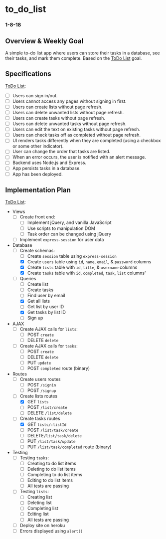 # to_do_list
### 1-8-18

## Overview & Weekly Goal
A simple to-do list app where users can store their tasks in a database, see their tasks, and mark them complete. Based on the [ToDo List](https://curriculum.learnersguild.org/Phases/Practice/Modules/To-Do-List/) goal.

## Specifications
[ToDo List](https://curriculum.learnersguild.org/Phases/Practice/Modules/To-Do-List/):
  - [ ] Users can sign in/out.
  - [ ] Users cannot access any pages without signing in first.
  - [ ] Users can create lists without page refresh.
  - [ ] Users can delete unwanted lists without page refresh.
  - [ ] Users can create tasks without page refresh.
  - [ ] Users can delete unwanted tasks without page refresh.
  - [ ] Users can edit the text on existing tasks without page refresh.
  - [ ] Users can check tasks off as completed without page refresh.
  - [ ] UI renders tasks differently when they are completed (using a checkbox or some other indicator).
  - [ ] User can change the order that tasks are listed.
  - [ ] When an error occurs, the user is notified with an alert message.
  - [ ] Backend uses Node.js and Express.
  - [ ] App persists tasks in a database.
  - [ ] App has been deployed.

## Implementation Plan
[ToDo List](https://curriculum.learnersguild.org/Phases/Practice/Modules/To-Do-List/):
- Views
  - [ ] Create front end:
    - [ ] Implement jQuery, and vanilla JavaScript
    - [ ] Use scripts to manipulation DOM
    - [ ] Task order can be changed using jQuery
  - [ ] Implement `express-session` for user data
- Database
  - [ ] Create schemas:
    - [ ] Create `session` table using `express-session`
    - [x] Create `users` table using `id`, `name`, `email`, & `password` columns
    - [x] Create `lists` table with `id`, `title`, & `username` columns
    - [x] Create `tasks` table with `id`, `completed`, `task`, `list` columns'
  - [ ] Queries
    - [ ] Create list
    - [ ] Create tasks
    - [ ] Find user by email
    - [x] Get all lists
    - [ ] Get list by user ID
    - [x] Get tasks by list ID
    - [ ] Sign up

- AJAX
  - [ ] Create AJAX calls for `lists`:
    - [ ] POST `create`
    - [ ] DELETE `delete`
  - [ ] Create AJAX calls for `tasks`:
    - [ ] POST `create`
    - [ ] DELETE `delete`
    - [ ] PUT `update`
    - [ ] POST `completed` route (binary)

- Routes
  - [ ] Create users routes
    - [ ] POST `/signin`
    - [ ] POST `/signup`
  - [ ] Create lists routes
    - [x] GET `lists`
    - [ ] POST `/list/create`
    - [ ] DELETE `/list/delete`
  - [ ] Create tasks routes
    - [x] GET `lists/:listId`
    - [ ] POST `/list/task/create`
    - [ ] DELETE`/list/task/delete`
    - [ ] PUT `/list/task/update`
    - [ ] PUT `/list/task/completed` route (binary)

- Testing
  - [ ] Testing `tasks`:
    - [ ] Creating to do list items
    - [ ] Deleting to do list items
    - [ ] Completing to do list items
    - [ ] Editing to do list items
    - [ ] All tests are passing
  - [ ] Testing `lists`:
    - [ ] Creating list
    - [ ] Deleting list
    - [ ] Completing list
    - [ ] Editing list
    - [ ] All tests are passing

  - [ ] Deploy site on heroku
  - [ ] Errors displayed using `alert()`
